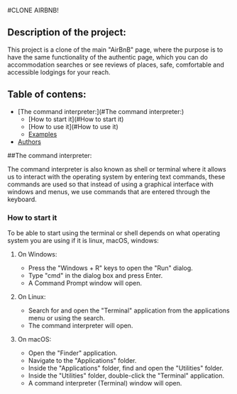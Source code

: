 #CLONE AIRBNB!

## Description of the project:

This project is a clone of the main "AirBnB" page,
where the purpose is to have the same functionality of the authentic page,
which you can do accommodation searches or see reviews
of places, safe, comfortable and accessible lodgings for your reach.

## Table of contens:
- [The command interpreter:](#The command interpreter:)
   - [How to start it](#How to start it)
   - [How to use it](#How to use it)
   - [Examples](#Examples)
- [Authors](#Athors)

##The command interpreter:

The command interpreter is also known as shell or terminal
where it allows us to interact with the operating system by
entering text commands, these commands are used so that instead of using
a graphical interface with windows and menus,
we use commands that are entered through the keyboard.

### How to start it

To be able to start using the terminal or shell depends
on what operating system you are using if it is linux, macOS, windows:

1. On Windows:
   - Press the "Windows + R" keys to open the "Run" dialog.
   - Type "cmd" in the dialog box and press Enter.
   - A Command Prompt window will open.

2. On Linux:
   - Search for and open the "Terminal" application from
     the applications menu or using the search.
   - The command interpreter will open.

3. On macOS:
   - Open the "Finder" application.
   - Navigate to the "Applications" folder.
   - Inside the "Applications" folder, find and open the "Utilities" folder.
   - Inside the "Utilities" folder, double-click the "Terminal" application.
   - A command interpreter (Terminal) window will open.
